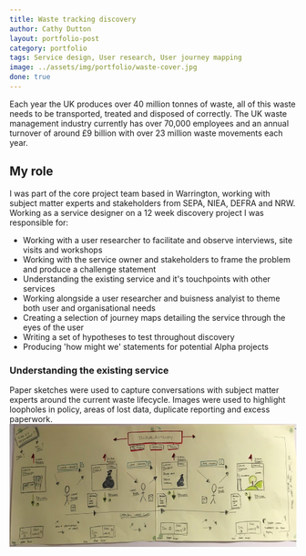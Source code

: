 ```yaml
---
title: Waste tracking discovery
author: Cathy Dutton
layout: portfolio-post
category: portfolio
tags: Service design, User research, User journey mapping
image: ../assets/img/portfolio/waste-cover.jpg
done: true
---
```


<p class="highlight-quote">
 Each year the UK produces over 40 million tonnes of waste, all of this waste needs to be transported, treated and disposed of correctly. The UK waste management industry currently has over 70,000 employees and an annual turnover of around £9 billion with over 23 million waste movements each year.
</p>


<h2 class="heading">My role</h2>
I was part of the core project team based in Warrington, working with subject matter experts and stakeholders from SEPA, NIEA, DEFRA and NRW. Working as a service designer on a 12 week discovery project I was responsible for:

 * Working with a user researcher to facilitate and observe interviews, site visits and workshops
 * Working with the service owner and stakeholders to frame the problem and produce a challenge statement
 * Understanding the existing service and it's touchpoints with other services
 * Working alongside a user researcher and buisness analyist to theme both user and organisational needs
 * Creating a selection of journey maps detailing the service through the eyes of the user
 * Writing a set of hypotheses to test throughout discovery
 * Producing 'how might we' statements for potential Alpha projects


<h3 class="heading">Understanding the existing service</h3>
Paper sketches were used to capture conversations with subject matter experts around the current waste lifecycle. Images were used to highlight loopholes in policy, areas of lost data, duplicate reporting and excess paperwork.

<section class="portfolio-images">
<div class="portfolio-piece-wrapper-full">
    <div class="portfolio-piece">
        <img src="../assets/img/portfolio/waste-tracking/service-sketch.jpg" class="portfolio-piece__img"  alt="Waste tracking existing service sketch">
    </div>
</div>
</section>


<!-- <h3 class="heading">Framing the problem</h3>

After an initial phase of broad research as a team we began to list and sort through a series of problems


problem statement - Determine what you are trying to accomplish (problem statement).



  "symptoms of a larger problem etc -  wants and challenge statement with service owner and stakeholders?

 " What does the business want to achieve and why"

 Align their efforts toward a common goal
Define what that goal is
Care about about meeting the goal

 <div class="portfolio-piece-wrapper">
    <div class="portfolio-piece">
        <img src="../assets/img/portfolio/waste-tracking/problem-statements.jpg" class="portfolio-piece__img"  alt="Waste industry problem statements">
    </div>
</div>
</section> -->



<!-- At the end of the excersise we produced a Chalenge Statement for the remainder of the discovery project:

 <blockquote>
 Capture and make available in one place the most useful data on the movement &amp; transfer of ownership of waste 
</blockquote>  -->



<!--  <h3 class="heading">User needs/ org needs/ policy</h3>

 <h3 class="heading">User journey maps</h3>

 * A way to visualize data in a simple and empathic way
 * Journey maps make no attempt to represent the full complexity of a service
 * a journey map shows one typical or particularly interesting instance of a service

 <section class="portfolio-images">
<div class="portfolio-piece-wrapper-full">
    <div class="portfolio-piece">
        <img src="../assets/img/portfolio/waste-tracking/journey-map.jpg" class="portfolio-piece__img"  alt="Landfil user journey map">
    </div>
</div>
</section>


 <h3 class="heading">Hypothesis / What If's</h3>  

 When we want to test an assumption, we make it into a hypothesis. Building hypotheses will also help to expose gaps in your thinking.

 <h3 class="heading">Outputs</h3>  
 


<blockquote>
Cathy Joined DEFRA as an Interaction Designer but is currently demonstrating the skills and capabilities of a Service Designer.  Cathy is able to think strategically and understands the context she is working in. Cathy is showing great resilience and supporting the Service Owner through discovery.  Cathy is very much leading the service design aspect of the waste tracking discovery, and now she has finally received the tools, I think we will see some great output coming from Cathy.

Cathy is very user centred, creative and is a great advocate for agile and digital ways of working.  Cathy is great at taking ideas and running with them.
</blockquote> 
<p class="quote-name">Feedback on service design role</p> -->
